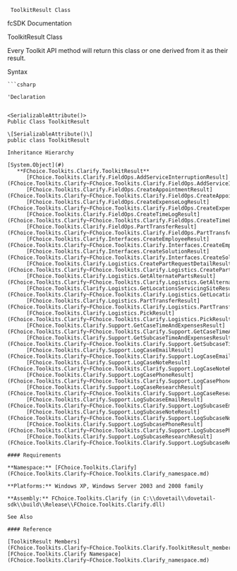 ﻿     ToolkitResult Class                                                   

fcSDK Documentation

ToolkitResult Class

Every Toolkit API method will return this class or one derived from it as their result.

Syntax

```vbnet
```csharp

'Declaration
 

<SerializableAttribute()>
Public Class ToolkitResult 

\[SerializableAttribute()\]
public class ToolkitResult 

Inheritance Hierarchy

[System.Object](#)  
   **FChoice.Toolkits.Clarify.ToolkitResult**  
      [FChoice.Toolkits.Clarify.FieldOps.AddServiceInterruptionResult](FChoice.Toolkits.Clarify~FChoice.Toolkits.Clarify.FieldOps.AddServiceInterruptionResult.md)  
      [FChoice.Toolkits.Clarify.FieldOps.CreateAppointmentResult](FChoice.Toolkits.Clarify~FChoice.Toolkits.Clarify.FieldOps.CreateAppointmentResult.md)  
      [FChoice.Toolkits.Clarify.FieldOps.CreateExpenseLogResult](FChoice.Toolkits.Clarify~FChoice.Toolkits.Clarify.FieldOps.CreateExpenseLogResult.md)  
      [FChoice.Toolkits.Clarify.FieldOps.CreateTimeLogResult](FChoice.Toolkits.Clarify~FChoice.Toolkits.Clarify.FieldOps.CreateTimeLogResult.md)  
      [FChoice.Toolkits.Clarify.FieldOps.PartTransferResult](FChoice.Toolkits.Clarify~FChoice.Toolkits.Clarify.FieldOps.PartTransferResult.md)  
      [FChoice.Toolkits.Clarify.Interfaces.CreateEmployeeResult](FChoice.Toolkits.Clarify~FChoice.Toolkits.Clarify.Interfaces.CreateEmployeeResult.md)  
      [FChoice.Toolkits.Clarify.Interfaces.CreateSolutionResult](FChoice.Toolkits.Clarify~FChoice.Toolkits.Clarify.Interfaces.CreateSolutionResult.md)  
      [FChoice.Toolkits.Clarify.Logistics.CreatePartRequestDetailResult](FChoice.Toolkits.Clarify~FChoice.Toolkits.Clarify.Logistics.CreatePartRequestDetailResult.md)  
      [FChoice.Toolkits.Clarify.Logistics.GetAlternatePartsResult](FChoice.Toolkits.Clarify~FChoice.Toolkits.Clarify.Logistics.GetAlternatePartsResult.md)  
      [FChoice.Toolkits.Clarify.Logistics.GetLocationsServicingSiteResult](FChoice.Toolkits.Clarify~FChoice.Toolkits.Clarify.Logistics.GetLocationsServicingSiteResult.md)  
      [FChoice.Toolkits.Clarify.Logistics.PartTransferResult](FChoice.Toolkits.Clarify~FChoice.Toolkits.Clarify.Logistics.PartTransferResult.md)  
      [FChoice.Toolkits.Clarify.Logistics.PickResult](FChoice.Toolkits.Clarify~FChoice.Toolkits.Clarify.Logistics.PickResult.md)  
      [FChoice.Toolkits.Clarify.Support.GetCaseTimeAndExpensesResult](FChoice.Toolkits.Clarify~FChoice.Toolkits.Clarify.Support.GetCaseTimeAndExpensesResult.md)  
      [FChoice.Toolkits.Clarify.Support.GetSubcaseTimeAndExpensesResult](FChoice.Toolkits.Clarify~FChoice.Toolkits.Clarify.Support.GetSubcaseTimeAndExpensesResult.md)  
      [FChoice.Toolkits.Clarify.Support.LogCaseEmailResult](FChoice.Toolkits.Clarify~FChoice.Toolkits.Clarify.Support.LogCaseEmailResult.md)  
      [FChoice.Toolkits.Clarify.Support.LogCaseNoteResult](FChoice.Toolkits.Clarify~FChoice.Toolkits.Clarify.Support.LogCaseNoteResult.md)  
      [FChoice.Toolkits.Clarify.Support.LogCasePhoneResult](FChoice.Toolkits.Clarify~FChoice.Toolkits.Clarify.Support.LogCasePhoneResult.md)  
      [FChoice.Toolkits.Clarify.Support.LogCaseResearchResult](FChoice.Toolkits.Clarify~FChoice.Toolkits.Clarify.Support.LogCaseResearchResult.md)  
      [FChoice.Toolkits.Clarify.Support.LogSubcaseEmailResult](FChoice.Toolkits.Clarify~FChoice.Toolkits.Clarify.Support.LogSubcaseEmailResult.md)  
      [FChoice.Toolkits.Clarify.Support.LogSubcaseNoteResult](FChoice.Toolkits.Clarify~FChoice.Toolkits.Clarify.Support.LogSubcaseNoteResult.md)  
      [FChoice.Toolkits.Clarify.Support.LogSubcasePhoneResult](FChoice.Toolkits.Clarify~FChoice.Toolkits.Clarify.Support.LogSubcasePhoneResult.md)  
      [FChoice.Toolkits.Clarify.Support.LogSubcaseResearchResult](FChoice.Toolkits.Clarify~FChoice.Toolkits.Clarify.Support.LogSubcaseResearchResult.md)  

#### Requirements

**Namespace:** [FChoice.Toolkits.Clarify](FChoice.Toolkits.Clarify~FChoice.Toolkits.Clarify_namespace.md)

**Platforms:** Windows XP, Windows Server 2003 and 2008 family

**Assembly:** FChoice.Toolkits.Clarify (in C:\\dovetail\\dovetail-sdk\\build\\Release\\FChoice.Toolkits.Clarify.dll)

See Also

#### Reference

[ToolkitResult Members](FChoice.Toolkits.Clarify~FChoice.Toolkits.Clarify.ToolkitResult_members.md)  
[FChoice.Toolkits.Clarify Namespace](FChoice.Toolkits.Clarify~FChoice.Toolkits.Clarify_namespace.md)